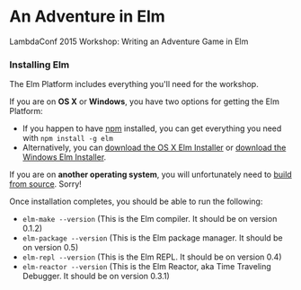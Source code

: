 An Adventure in Elm
===================

LambdaConf 2015 Workshop: Writing an Adventure Game in Elm

### Installing Elm

The Elm Platform includes everything you'll need for the workshop.

If you are on **OS X** or **Windows**, you have two options for getting the Elm Platform:

*  If you happen to have [npm](http://npmjs.org) installed, you can get everything you need with `npm install -g elm`
* Alternatively, you can [download the OS X Elm Installer](http://install.elm-lang.org/Elm-Platform-0.15.pkg) or [download the Windows Elm Installer](http://install.elm-lang.org/Elm-Platform-0.15.exe).

If you are on **another operating system**, you will unfortunately need to [build from source](http://elm-lang.org/Install.elm#build-from-source). Sorry!

Once installation completes, you should be able to run the following:

* `elm-make --version` (This is the Elm compiler. It should be on version 0.1.2)
* `elm-package --version` (This is the Elm package manager. It should be on version 0.5)
* `elm-repl --version` (This is the Elm REPL. It should be on version 0.4)
* `elm-reactor --version` (This is the Elm Reactor, aka Time Traveling Debugger. It should be on version 0.3.1)
